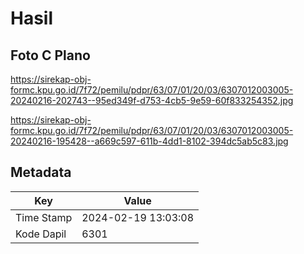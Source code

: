 # Hasil

## Foto C Plano

https://sirekap-obj-formc.kpu.go.id/7f72/pemilu/pdpr/63/07/01/20/03/6307012003005-20240216-202743--95ed349f-d753-4cb5-9e59-60f833254352.jpg

https://sirekap-obj-formc.kpu.go.id/7f72/pemilu/pdpr/63/07/01/20/03/6307012003005-20240216-195428--a669c597-611b-4dd1-8102-394dc5ab5c83.jpg


## Metadata

| Key        | Value               |
| ---------- | ------------------- |
| Time Stamp | 2024-02-19 13:03:08 |
| Kode Dapil | 6301                |



